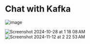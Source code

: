 # Chat with Kafka
![image](https://github.com/user-attachments/assets/b8770a4e-b368-4733-a409-85bd2f061acd)


![Screenshot 2024-10-28 at 1 18 08 AM](https://github.com/user-attachments/assets/8edf4688-4602-4098-aea2-b44521cc1bc5)
![Screenshot 2024-11-12 at 2 22 53 AM](https://github.com/user-attachments/assets/2f2da478-f48f-43d5-a7f1-480173403380)
